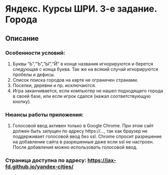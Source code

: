 # Яндекс. Курсы ШРИ. 3-е задание. Города

## Описание

### Особенности условий:
1) Буквы “Ь”,“Ъ”,“Ы”,“Й” в конце названия игнорируются и берется следующая с конца буква. Так же на всякий случай игнорируются пробелы и дефисы.
2) Список поиска городов на карте не ограничен странами.
3) Поселки, деревни и пр. исключаются.
4) Игра заканчивается, если компьютер не нашел подходящего города в своей базе, или если игрок сдался (нажал соответствующую кнопку).

### Нюансы работы приложения:
1) Голосовой ввод активен только в Google Chrome. При этом сайт должен быть запущен по адресу https://..., так как браузер не поддерживает голосовой ввод без ssl. Chrome спросит разрешение на добавление сайта в разрешенные даже если ssl не настроен. После добавления можно использовать голосовой ввод.


### Страница доступна по адресу: <https://jax-fd.github.io/yandex-cities/> 